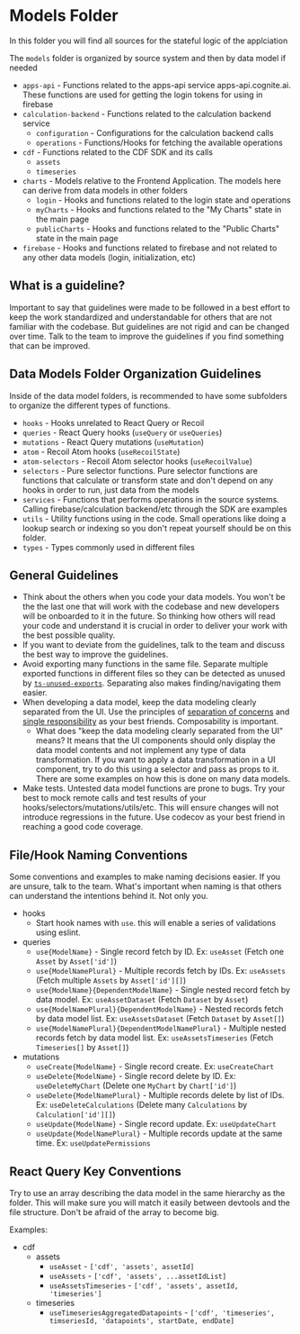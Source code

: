 # Models Folder

In this folder you will find all sources for the stateful logic of the applciation

The `models` folder is organized by source system and then by data model if needed

- `apps-api` - Functions related to the apps-api service apps-api.cognite.ai. These functions are used for getting the login tokens for using in firebase
- `calculation-backend` - Functions related to the calculation backend service
  - `configuration` - Configurations for the calculation backend calls
  - `operations` - Functions/Hooks for fetching the available operations
- `cdf` - Functions related to the CDF SDK and its calls
  - `assets`
  - `timeseries`
- `charts` - Models relative to the Frontend Application. The models here can derive from data models in other folders
  - `login` - Hooks and functions related to the login state and operations
  - `myCharts` - Hooks and functions related to the "My Charts" state in the main page
  - `publicCharts` - Hooks and functions related to the "Public Charts" state in the main page
- `firebase` - Hooks and functions related to firebase and not related to any other data models (login, initialization, etc)

## What is a guideline?

Important to say that guidelines were made to be followed in a best effort to keep the work standardized and understandable for others that are not familiar with the codebase.
But guidelines are not rigid and can be changed over time. Talk to the team to improve the guidelines if you find something that can be improved.

## Data Models Folder Organization Guidelines

Inside of the data model folders, is recommended to have some subfolders to organize the different types of functions.

- `hooks` - Hooks unrelated to React Query or Recoil
- `queries` - React Query hooks (`useQuery` or `useQueries`)
- `mutations` - React Query mutations (`useMutation`)
- `atom` - Recoil Atom hooks (`useRecoilState`)
- `atom-selectors` - Recoil Atom selector hooks (`useRecoilValue`)
- `selectors` - Pure selector functions. Pure selector functions are functions that calculate or transform state and don't depend on any hooks in order to run, just data from the models
- `services` - Functions that performs operations in the source systems. Calling firebase/calculation backend/etc through the SDK are examples
- `utils` - Utility functions using in the code. Small operations like doing a lookup search or indexing so you don't repeat yourself should be on this folder.
- `types` - Types commonly used in different files

## General Guidelines

- Think about the others when you code your data models. You won't be the the last one that will work with the codebase and new developers will be onboarded to it in the future. So thinking how others will read your code and understand it is crucial in order to deliver your work with the best possible quality.
- If you want to deviate from the guidelines, talk to the team and discuss the best way to improve the guidelines.
- Avoid exporting many functions in the same file. Separate multiple exported functions in different files so they can be detected as unused by [`ts-unused-exports`](https://www.npmjs.com/package/ts-unused-exports). Separating also makes finding/navigating them easier.
- When developing a data model, keep the data modeling clearly separated from the UI. Use the principles of [separation of concerns](https://en.wikipedia.org/wiki/Separation_of_concerns) and [single responsibility](https://en.wikipedia.org/wiki/Single-responsibility_principle) as your best friends. Composability is important.
  - What does "keep the data modeling clearly separated from the UI" means? It means that the UI components should only display the data model contents and not implement any type of data transformation. If you want to apply a data transformation in a UI component, try to do this using a selector and pass as props to it. There are some examples on how this is done on many data models.
- Make tests. Untested data model functions are prone to bugs. Try your best to mock remote calls and test results of your hooks/selectors/mutations/utils/etc. This will ensure changes will not introduce regressions in the future. Use codecov as your best friend in reaching a good code coverage.

## File/Hook Naming Conventions

Some conventions and examples to make naming decisions easier. If you are unsure, talk to the team. What's important when naming is that others can understand the intentions behind it. Not only you.

- hooks
  - Start hook names with `use`. this will enable a series of validations using eslint.
- queries
  - `use{ModelName}` - Single record fetch by ID. Ex: `useAsset` (Fetch one `Asset` by `Asset['id']`)
  - `use{ModelNamePlural}` - Multiple records fetch by IDs. Ex: `useAssets` (Fetch multiple `Assets` by `Asset['id'][]`)
  - `use{ModelName}{DependentModelName}` - Single nested record fetch by data model. Ex: `useAssetDataset` (Fetch `Dataset` by `Asset`)
  - `use{ModelNamePlural}{DependentModelName}` - Nested records fetch by data model list. Ex: `useAssetsDataset` (Fetch `Dataset` by `Asset[]`)
  - `use{ModelNamePlural}{DependentModelNamePlural}` - Multiple nested records fetch by data model list. Ex: `useAssetsTimeseries` (Fetch `Timeseries[]` by `Asset[]`)
- mutations
  - `useCreate{ModelName}` - Single record create. Ex: `useCreateChart`
  - `useDelete{ModelName}` - Single record delete by ID. Ex: `useDeleteMyChart` (Delete one `MyChart` by `Chart['id']`)
  - `useDelete{ModelNamePlural}` - Multiple records delete by list of IDs. Ex: `useDeleteCalculations` (Delete many `Calculations` by `Calculation['id'][]`)
  - `useUpdate{ModelName}` - Single record update. Ex: `useUpdateChart`
  - `useUpdate{ModelNamePlural}` - Multiple records update at the same time. Ex: `useUpdatePermissions`

## React Query Key Conventions

Try to use an array describing the data model in the same hierarchy as the folder. This will make sure you will match it easily between devtools and the file structure. Don't be afraid of the array to become big.

Examples:
  - cdf
    - assets
      - `useAsset` - `['cdf', 'assets', assetId]`
      - `useAssets` - `['cdf', 'assets', ...assetIdList]`
      - `useAssetsTimeseries` - `['cdf', 'assets', assetId, 'timeseries']`
    - timeseries
      - `useTimeseriesAggregatedDatapoints` - `['cdf', 'timeseries', timseriesId, 'datapoints', startDate, endDate]`
